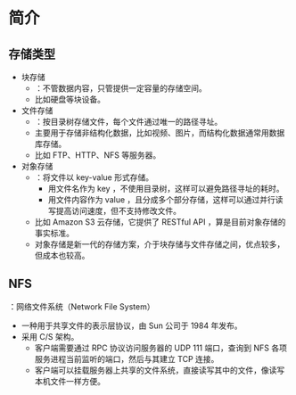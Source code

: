 # 简介

## 存储类型

- 块存储
  - ：不管数据内容，只管提供一定容量的存储空间。
  - 比如硬盘等块设备。
- 文件存储
  - ：按目录树存储文件，每个文件通过唯一的路径寻址。
  - 主要用于存储非结构化数据，比如视频、图片，而结构化数据通常用数据库存储。
  - 比如 FTP、HTTP、NFS 等服务器。
- 对象存储
  - ：将文件以 key-value 形式存储。
    - 用文件名作为 key ，不使用目录树，这样可以避免路径寻址的耗时。
    - 用文件内容作为 value ，且分成多个部分存储，这样可以通过并行读写提高访问速度，但不支持修改文件。
  - 比如 Amazon S3 云存储，它提供了 RESTful API ，算是目前对象存储的事实标准。
  - 对象存储是新一代的存储方案，介于块存储与文件存储之间，优点较多，但成本也较高。

## NFS

：网络文件系统（Network File System）
- 一种用于共享文件的表示层协议，由 Sun 公司于 1984 年发布。
- 采用 C/S 架构。
  - 客户端需要通过 RPC 协议访问服务器的 UDP 111 端口，查询到 NFS 各项服务进程当前监听的端口，然后与其建立 TCP 连接。
  - 客户端可以挂载服务器上共享的文件系统，直接读写其中的文件，像读写本机文件一样方便。
